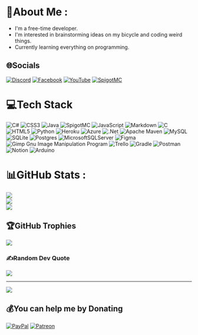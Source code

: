 # 💫About Me :
* I'm a free-time developer.
* I'm interested in brainstorming ideas on my bicycle and coding weird things.
* Currently learning everything on programming.

## 🌐Socials
[![Discord](https://img.shields.io/badge/Discord-%237289DA.svg?logo=discord&logoColor=white)](https://discord.gg/5vpVM6g4SV) [![Facebook](https://img.shields.io/badge/Facebook-%231877F2.svg?logo=Facebook&logoColor=white)](https://facebook.com/huynhquang.tien.33) [![YouTube](https://img.shields.io/badge/YouTube-%23FF0000.svg?logo=YouTube&logoColor=white)](https://www.youtube.com/channel/UCT4YTVtGkICHOUcrJN87rgw) [![SpigotMC](https://img.shields.io/badge/SpigotMC-%23D67F1D.svg?logo=data:image/png;base64,iVBORw0KGgoAAAANSUhEUgAAABAAAAAQCAYAAAAf8/9hAAAABHNCSVQICAgIfAhkiAAAAJpJREFUOI2lUzkSgCAM3Dg+gkbfQG1jx7/9gW/Qhl/ERhwkB864FUOS3U0IBAlW7lqQOBioydTcoSfFux/3CNpW1NZcB0Xdc9FtAQDOsJoxbTBcq9bFc9hEzQilN614yttLoBCNvSlrxABAEQyAqHVgqVOUw6RozODIsvi2zI0LcxO1Ny+5D4lH4OHLX/GxpMxLygx8XCQPvwkuWKw1KJIVX9QAAAAASUVORK5CYII=&logoColor=white)](https://www.spigotmc.org/members/huynhqtienvtag.248240/)

# 💻Tech Stack
![C#](https://img.shields.io/badge/c%23-%23239120.svg?style=flat-square&logo=c-sharp&logoColor=white) ![CSS3](https://img.shields.io/badge/css3-%231572B6.svg?style=flat-square&logo=css3&logoColor=white) ![Java](https://img.shields.io/badge/java-%23ED8B00.svg?style=flat-square&logo=java&logoColor=white) ![SpigotMC](https://img.shields.io/badge/spigotmc-%23D67F1D.svg?style=flat-square&logo=data:image/png;base64,iVBORw0KGgoAAAANSUhEUgAAABAAAAAQCAYAAAAf8/9hAAAABHNCSVQICAgIfAhkiAAAAJpJREFUOI2lUzkSgCAM3Dg+gkbfQG1jx7/9gW/Qhl/ERhwkB864FUOS3U0IBAlW7lqQOBioydTcoSfFux/3CNpW1NZcB0Xdc9FtAQDOsJoxbTBcq9bFc9hEzQilN614yttLoBCNvSlrxABAEQyAqHVgqVOUw6RozODIsvi2zI0LcxO1Ny+5D4lH4OHLX/GxpMxLygx8XCQPvwkuWKw1KJIVX9QAAAAASUVORK5CYII=&logoColor=white) ![JavaScript](https://img.shields.io/badge/javascript-%23323330.svg?style=flat-square&logo=javascript&logoColor=%23F7DF1E) ![Markdown](https://img.shields.io/badge/markdown-%23000000.svg?style=flat-square&logo=markdown&logoColor=white) ![C](https://img.shields.io/badge/c-%2300599C.svg?style=flat-square&logo=c&logoColor=white) ![HTML5](https://img.shields.io/badge/html5-%23E34F26.svg?style=flat-square&logo=html5&logoColor=white) ![Python](https://img.shields.io/badge/python-3670A0?style=flat-square&logo=python&logoColor=ffdd54) ![Heroku](https://img.shields.io/badge/heroku-%23430098.svg?style=flat-square&logo=heroku&logoColor=white) ![Azure](https://img.shields.io/badge/azure-%230072C6.svg?style=flat-square&logo=azure-devops&logoColor=white) ![.Net](https://img.shields.io/badge/.NET-5C2D91?style=flat-square&logo=.net&logoColor=white) ![Apache Maven](https://img.shields.io/badge/Apache%20Maven-C71A36?style=flat-square&logo=Apache%20Maven&logoColor=white) ![MySQL](https://img.shields.io/badge/mysql-%2300f.svg?style=flat-square&logo=mysql&logoColor=white) ![SQLite](https://img.shields.io/badge/sqlite-%2307405e.svg?style=flat-square&logo=sqlite&logoColor=white) ![Postgres](https://img.shields.io/badge/postgres-%23316192.svg?style=flat-square&logo=postgresql&logoColor=white) ![MicrosoftSQLServer](https://img.shields.io/badge/Microsoft%20SQL%20Sever-CC2927?style=flat-square&logo=microsoft%20sql%20server&logoColor=white) 	![Figma](https://img.shields.io/badge/figma-%23F24E1E.svg?style=flat-square&logo=figma&logoColor=white) ![Gimp Gnu Image Manipulation Program](https://img.shields.io/badge/Gimp-657D8B?style=flat-square&logo=gimp&logoColor=FFFFFF) ![Trello](https://img.shields.io/badge/Trello-%23026AA7.svg?style=flat-square&logo=Trello&logoColor=white) ![Gradle](https://img.shields.io/badge/Gradle-02303A.svg?style=flat-square&logo=Gradle&logoColor=white) ![Postman](https://img.shields.io/badge/Postman-FF6C37?style=flat-square&logo=postman&logoColor=white) ![Notion](https://img.shields.io/badge/Notion-%23000000.svg?style=flat-square&logo=notion&logoColor=white) ![Arduino](https://img.shields.io/badge/-Arduino-00979D?style=flat-square&logo=Arduino&logoColor=white)
# 📊GitHub Stats :
![](https://github-readme-stats.vercel.app/api?username=HSGamer&theme=dark&hide_border=true&include_all_commits=true&count_private=true)<br/>
![](https://github-readme-streak-stats.herokuapp.com/?user=HSGamer&theme=dark&hide_border=true)<br/>
![](https://github-readme-stats.vercel.app/api/top-langs/?username=HSGamer&theme=dark&hide_border=true&include_all_commits=true&count_private=true&layout=compact)

## 🏆GitHub Trophies
![](https://github-profile-trophy.vercel.app/?username=HSGamer&theme=radical&no-frame=true&no-bg=true&margin-w=4)

### ✍️Random Dev Quote
![](https://quotes-github-readme.vercel.app/api?type=horizontal&theme=dark)

---
[![](https://visitcount.itsvg.in/api?id=HSGamer&icon=2&color=0)](https://visitcount.itsvg.in)

  ## 💰You can help me by Donating
  [![PayPal](https://img.shields.io/badge/PayPal-00457C?style=for-the-badge&logo=paypal&logoColor=white)](https://paypal.me/HSGamer1234) [![Patreon](https://img.shields.io/badge/Patreon-F96854?style=for-the-badge&logo=patreon&logoColor=white)](https://patreon.com/hsgamer) 

  <!-- Proudly created with GPRM ( https://gprm.itsvg.in ) -->
  
